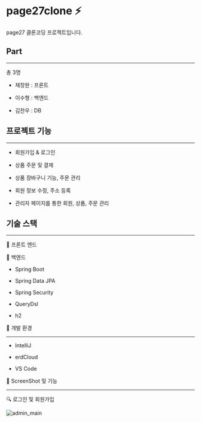 # page27clone ⚡


page27 클론코딩 프로젝트입니다.


## Part     
------------
총 3명


+ 채창완 : 프론트


+ 이수형 : 백엔드


+ 김찬우 : DB


## 프로젝트 기능


------------


+ 회원가입 & 로그인


+ 상품 주문 및 결제


+ 상품 장바구니 기능, 주문 관리


+ 회원 정보 수정, 주소 등록


+ 관리자 페이지를 통한 회원, 상품, 주문 관리

## 기술 스택


------------


📙  프론트 엔드




📙 백엔드

+ Spring Boot


+ Spring Data JPA


+ Spring Security


+ QueryDsl


+ h2

📙 개발 환경


------------


+ IntelliJ


+ erdCloud


+ VS Code


📙 ScreenShot 및 기능

------------

🔍 로그인 및 회원가입

![admin_main](https://user-images.githubusercontent.com/73347933/124236466-6d72b500-db51-11eb-82ff-744ecfcc8d35.PNG)

